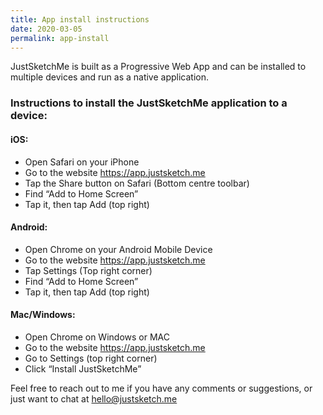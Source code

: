```yaml
---
title: App install instructions
date: 2020-03-05
permalink: app-install
---
```


JustSketchMe is built as a Progressive Web App and can be installed to multiple devices and run as a native application.

### Instructions to install the JustSketchMe application to a device:
#### iOS:
- Open Safari on your iPhone
- Go to the website https://app.justsketch.me
- Tap the Share button on Safari (Bottom centre toolbar)
- Find “Add to Home Screen”
- Tap it, then tap Add (top right)

#### Android:
- Open Chrome on your Android Mobile Device
- Go to the website https://app.justsketch.me
- Tap Settings (Top right corner)
- Find “Add to Home Screen”
- Tap it, then tap Add (top right)

#### Mac/Windows:
- Open Chrome on Windows or MAC
- Go to the website https://app.justsketch.me
- Go to Settings (top right corner)
- Click “Install JustSketchMe”

Feel free to reach out to me if you have any comments or suggestions, or just want to chat at hello@justsketch.me
